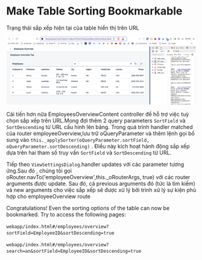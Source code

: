 # Make Table Sorting Bookmarkable

Trạng thái sắp xếp hiện tại của table hiển thị trên URL

![step13](image-1.png)

Cải tiến hơn nữa EmployeesOverviewContent controller để hỗ trợ việc tuỳ chọn sắp xếp trên URL.Mong đợi thêm 2 query parameters `SortField` và `SortDescending` từ URL cấu hình lên bảng. Trong quá trình handler matched của router employeeOverview,lưu trữ oQueryParameter và thêm lệnh gọi bổ sung vào `this._applySorter(oQueryParameter.sortField, oQueryParameter.sortDescending)` . Điều này kích hoạt hành động sắp xếp dựa trên hai tham số truy vấn `SortField` và `SortDescending` từ URL.

Tiếp theo `ViewSettingsDialog`.handler updates với các parameter tương ứng.Sau đó , chúng tôi gọi oRouter.navTo('employeeOverview',this.\_oRouterArgs, true) với các router arguments được update. Sau đó, cả previous arguments đó (tức là tìm kiếm) và new arguments cho việc sắp xếp sẽ được xử lý bởi trình xử lý sự kiện phù hợp cho employeeOverview route

Congratulations! Even the sorting options of the table can now be bookmarked. Try to access the following pages:

`webapp/index.html#/employees/overview?sortField=EmployeeID&sortDescending=true`

`webapp/index.html#/employees/overview?search=an&sortField=EmployeeID&sortDescending=true`
